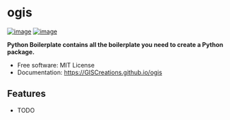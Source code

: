# ogis


[![image](https://img.shields.io/pypi/v/ogis.svg)](https://pypi.python.org/pypi/ogis)
[![image](https://img.shields.io/conda/vn/conda-forge/ogis.svg)](https://anaconda.org/conda-forge/ogis)


**Python Boilerplate contains all the boilerplate you need to create a Python package.**


-   Free software: MIT License
-   Documentation: https://GISCreations.github.io/ogis
    

## Features

-   TODO

